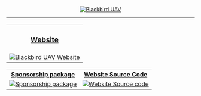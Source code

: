 <div align="center">
    <a href="https://blackbirduav.ca">
        <img src="https://github.com/user-attachments/assets/f6306836-6f36-4c2a-9885-75999f012aab" alt="Blackbird UAV">
    </a>
</div>

---

<table align="center">
    <tr>
        <th align="center"><h3><a href="https://blackbirduav.ca">Website</a></h3></th>
    </tr>
    <tr>
        <td align="center">
            <a href="https://blackbirduav.ca">
                <img src="https://github.com/user-attachments/assets/9e917ff3-099b-46e5-8f78-8ae349e4abf2" alt="Blackbird UAV Website">
            </a>
        </td>
    </tr>
</table>


<table align="center">
    <tr>
        <th align="center"><a href="https://blackbirduav.ca/assets/bbuavsponsorpackage2025.pdf"><strong>Sponsorship package</strong></a></th>
        <th align="center"><a href="https://github.com/Blackbird-UAV/BlackbirdUAV-Website"><strong>Website Source Code</strong></a></th>
    </tr>
    <tr>
        <td align="center">
            <a href="https://blackbirduav.ca/assets/bbuavsponsorpackage2025.pdf">
                <img src="https://github.com/user-attachments/assets/1effad15-3083-4e32-9ef0-67a5b172f1e6" alt="Sponsorship package">
            </a>
        </td>
        <td align="center">
            <a href="https://github.com/Blackbird-UAV/BlackbirdUAV-Website">
                <img src="https://github.com/user-attachments/assets/25176667-ff67-46b9-b208-e68de13a4132" alt="Website Source code">
            </a>
        </td>
    </tr>
</table>
